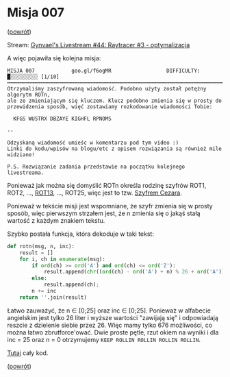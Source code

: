 ﻿Misja 007
=========
([powrót][1])

Stream: [Gynvael's Livestream #44: Raytracer #3 - optymalizacja][2]

A więc pojawiła się kolejna misja:
```
MISJA 007            goo.gl/f6ogMR                  DIFFICULTY: █░░░░░░░░░ [1/10]
┅┅┅┅┅┅┅┅┅┅┅┅┅┅┅┅┅┅┅┅┅┅┅┅┅┅┅┅┅┅┅┅┅┅┅┅┅┅┅┅┅┅┅┅┅┅┅┅┅┅┅┅┅┅┅┅┅┅┅┅┅┅┅┅┅┅┅┅┅┅┅┅┅┅┅┅┅┅┅┅┅
Otrzymaliśmy zaszyfrowaną wiadomość. Podobno użyty został potężny algorytm ROTn,
ale ze zmieniającym się kluczem. Klucz podobno zmienia się w prosty do
przewidzenia sposób, więć zostawiamy rozkodowanie wiadomości Tobie:

  KFGS WUSTRX DBZAYE KIGHFL RPNOMS

--

Odzyskaną wiadomość umieśc w komentarzu pod tym video :)
Linki do kodu/wpisów na blogu/etc z opisem rozwiązania są również mile
widziane!

P.S. Rozwiązanie zadania przedstawie na początku kolejnego livestreama.
```

Ponieważ jak można się domyślić ROTn określa rodzinę szyfrów ROT1, ROT2, ..., [ROT13][3], ..., ROT25, więc jest to tzw. [Szyfrem Cezara][4].

Ponieważ w tekście misji jest wspomniane, że szyfr zmienia się w prosty sposób, więc pierwszym strzałem jest,
że n zmienia się o jakąś stałą wartość z każdym znakiem tekstu.

Szybko postała funkcja, która dekoduje w taki tekst:
```python
def rotn(msg, n, inc):
	result = []
	for i, ch in enumerate(msg):
		if ord(ch) >= ord('A') and ord(ch) <= ord('Z'):
			result.append(chr((ord(ch) - ord('A') + n) % 26 + ord('A')))
		else:
			result.append(ch);
		n += inc
	return ''.join(result)
```

Łatwo zauważyć, że n ∈ [0;25] oraz inc ∈ [0;25]. Ponieważ w alfabecie angielskim jest tylko 26 liter i wyższe wartości "zawijają się" i odpowiadają reszcie z dzielenie siebie przez 26.
Więc mamy tylko 676 możliwości, co można łatwo zbrutforce'ować. Dwie proste pętle, rzut okiem na wyniki i dla inc = 25 oraz n = 0 otrzymujemy ```KEEP ROLLIN ROLLIN ROLLIN ROLLIN```.

[Tutaj][5] cały kod.

([powrót][1])

[1]: ../README.md
[2]: https://www.youtube.com/watch?v=JXZicjwhpwQ
[3]: https://pl.wikipedia.org/wiki/ROT13
[4]: https://pl.wikipedia.org/wiki/Szyfr_Cezara
[5]: decode.py